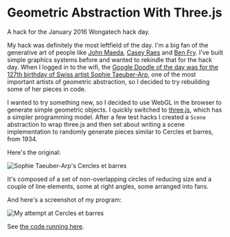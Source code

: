 Geometric Abstraction With Three.js
===================================

A hack for the January 2016 Wongatech hack day.

My hack was definitely the most leftfield of the day. I'm a big fan of
the generative art of people like [John
Maeda](http://www.maedastudio.com/2001/maedamedia/index.php?category=all&next=exists&prev=exists&this=maedamedia),
[Casey Raes](http://reas.com/) and [Ben Fry](http://benfry.com/). I've built
simple graphics systems before and wanted to rekindle that for the hack day.
When I logged in to the wifi, the [Google Doodle of the day was for the 127th
birthday of Swiss artist Sophie
Taeuber-Arp](http://www.google.com/doodles/sophie-taeuber-arps-127th-birthday),
one of the most important artists of geometric abstraction, so I decided to try
rebuilding some of her pieces in code.

I wanted to try something new, so I decided to use WebGL in the browser to
generate simple geometric objects. I quickly switched to
[three.js](http://threejs.org/), which has a simpler programming model. After a
few test hacks I created a `Scene` abstraction to wrap three.js and then set
about writing a scene implementation to randomly generate pieces similar to
Cercles et barres, from 1934.

Here's the original:

![Sophie Taeuber-Arp's Cercles et barres](http://stuff.aftnn.org/wongatech-hack-day-jan-2016/sophie-taeuber-arp-cercles-et-barres.jpg)

It's composed of a set of non-overlapping circles of reducing size and a couple
of line elements, some at right angles, some arranged into fans.

And here's a screenshot of my program:

![My attempt at Cercles et barres](http://stuff.aftnn.org/wongatech-hack-day-jan-2016/hack-day-2016-cercles-et-barres.png)

See [the code running
here](http://afternoon.github.io/geometric-abstraction-with-three.js/).
